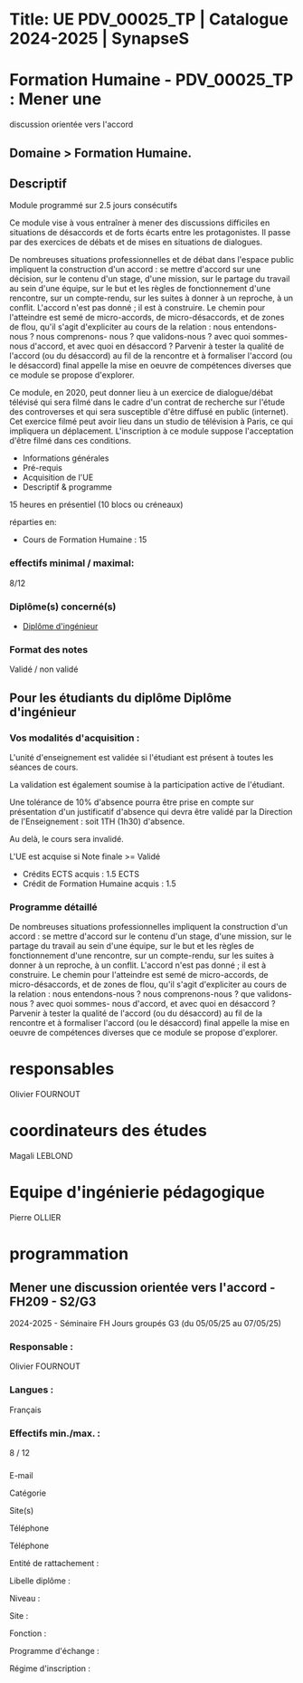 # Title: UE PDV_00025_TP | Catalogue 2024-2025 | SynapseS

#  [ ](/catalogue/2024-2025) Formation Humaine \- PDV_00025_TP : Mener une
discussion orientée vers l'accord

## Domaine > Formation Humaine.

## Descriptif

Module programmé sur 2.5 jours consécutifs

Ce module vise à vous entraîner à mener des discussions difficiles en
situations de désaccords et de forts écarts entre les protagonistes. Il passe
par des exercices de débats et de mises en situations de dialogues.

  
De nombreuses situations professionnelles et de débat dans l'espace public
impliquent la construction d'un accord : se mettre d'accord sur une décision,
sur le contenu d'un stage, d'une mission, sur le partage du travail au sein
d'une équipe, sur le but et les règles de fonctionnement d'une rencontre, sur
un compte-rendu, sur les suites à donner à un reproche, à un conflit. L'accord
n'est pas donné ; il est à construire. Le chemin pour l'atteindre est semé de
micro-accords, de micro-désaccords, et de zones de flou, qu'il s'agit
d'expliciter au cours de la relation : nous entendons-nous ? nous comprenons-
nous ? que validons-nous ? avec quoi sommes-nous d'accord, et avec quoi en
désaccord ? Parvenir à tester la qualité de l'accord (ou du désaccord) au fil
de la rencontre et à formaliser l'accord (ou le désaccord) final appelle la
mise en oeuvre de compétences diverses que ce module se propose d'explorer.

Ce module, en 2020, peut donner lieu à un exercice de dialogue/débat télévisé
qui sera filmé dans le cadre d'un contrat de recherche sur l'étude des
controverses et qui sera susceptible d'être diffusé en public (internet). Cet
exercice filmé peut avoir lieu dans un studio de télévision à Paris, ce qui
impliquera un déplacement. L'inscription à ce module suppose l'acceptation
d'être filmé dans ces conditions.

  * Informations générales
  * Pré-requis
  * Acquisition de l'UE
  * Descriptif & programme

15 heures en présentiel (10 blocs ou créneaux)

réparties en:

  * Cours de Formation Humaine : 15

### effectifs minimal / maximal:

8/12

### Diplôme(s) concerné(s)

  * [Diplôme d'ingénieur](/catalogue/2024-2025/diplome/4/ING-diplome-d-ingenieur)

### Format des notes

Validé / non validé

## Pour les étudiants du diplôme Diplôme d'ingénieur

### Vos modalités d'acquisition :

L'unité d'enseignement est validée si l'étudiant est présent à toutes les
séances de cours.

La validation est également soumise à la participation active de l'étudiant.

  
Une tolérance de 10% d'absence pourra être prise en compte sur présentation
d'un justificatif d'absence qui devra être validé par la Direction de
l'Enseignement : soit 1TH (1h30) d'absence.

Au delà, le cours sera invalidé.

L'UE est acquise si Note finale >= Validé

  * Crédits ECTS acquis : 1.5 ECTS
  * Crédit de Formation Humaine acquis : 1.5

### Programme détaillé

  
De nombreuses situations professionnelles impliquent la construction d'un
accord : se mettre d'accord sur le contenu d'un stage, d'une mission, sur le
partage du travail au sein d'une équipe, sur le but et les règles de
fonctionnement d'une rencontre, sur un compte-rendu, sur les suites à donner à
un reproche, à un conflit. L'accord n'est pas donné ; il est à construire. Le
chemin pour l'atteindre est semé de micro-accords, de micro-désaccords, et de
zones de flou, qu'il s'agit d'expliciter au cours de la relation : nous
entendons-nous ? nous comprenons-nous ? que validons-nous ? avec quoi sommes-
nous d'accord, et avec quoi en désaccord ? Parvenir à tester la qualité de
l'accord (ou du désaccord) au fil de la rencontre et à formaliser l'accord (ou
le désaccord) final appelle la mise en oeuvre de compétences diverses que ce
module se propose d'explorer.

# responsables

Olivier FOURNOUT

# coordinateurs des études

Magali LEBLOND

# Equipe d'ingénierie pédagogique

Pierre OLLIER

# programmation

## Mener une discussion orientée vers l'accord - FH209 - S2/G3

2024-2025 - Séminaire FH Jours groupés G3 (du 05/05/25 au 07/05/25)

### Responsable :

Olivier FOURNOUT

### Langues :

Français

### Effectifs min./max. :

8 / 12

###

E-mail

Catégorie

Site(s)

Téléphone

Téléphone

Entité de rattachement :

Libelle diplôme :

Niveau :

Site :

Fonction :

Programme d'échange :

Régime d'inscription :

